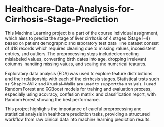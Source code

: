 # Healthcare-Data-Analysis-for-Cirrhosis-Stage-Prediction

This Machine Learning project is a part of the course individual assignment, which aims to predict the stage of liver cirrhosis of 4 stages (Stage 1–4) based on patient demographic and laboratory test data. The dataset consist of 418 records which requires cleaning due to missing values, inconsistent entries, and outliers. The preprocessing steps included correcting mislabeled values, converting birth dates into age, dropping irrelevant columns, handling missing values, and scaling the numerical features.  

Exploratory data analysis (EDA) was used to explore feature distributions and their relationship with each of the cirrhosis stages. Statistical tests such as Shapiro-Wilk and Kruskal-Wallis are used to support the analysis. I used Random Forest and XGBoost models for training and evaluation process, especially using accuracy, confusion matrix, and classification report, with Random Forest showing the best performance.  

This project highlights the importance of careful preprocessing and statistical analysis in healthcare prediction tasks, providing a structured workflow from raw clinical data into machine learning prediction results.
